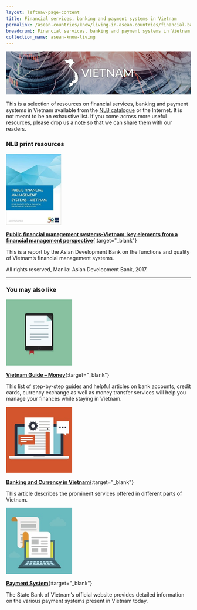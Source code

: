 ```yaml
---
layout: leftnav-page-content
title: Financial services, banking and payment systems in Vietnam
permalink: /asean-countries/know/living-in-asean-countries/financial-banking-payment-in-vietnam/
breadcrumb: Financial services, banking and payment systems in Vietnam
collection_name: asean-know-living
---
```


<img src="/images/asean-living/ASEAN-Vietnam-Banking.jpg" alt="Vietnam banking banner" style="width:800px;" />

This is a selection of resources on financial services, banking and payment systems in Vietnam available from the [NLB catalogue](http://catalogue.nlb.gov.sg/) or the Internet.  It is not meant to be an exhaustive list. If you come across more useful resources, please drop us a [note](http://www.eyeonasia.sg/contact/) so that we can share them with our readers.

### **NLB print resources**

<img src="/images/book-covers/Public-financial-management-systems-Vietnam.jpg" style="width:150px;" />

[**Public financial management systems-Vietnam: key elements from a financial management perspective**](http://eservice.nlb.gov.sg/item_holding.aspx?bid=202985908){:target="_blank"}

This is a report by the Asian Development Bank on the functions and quality of Vietnam’s financial management systems.

All rights reserved, Manila: Asian Development Bank, 2017.

---

### **You may also like**

<img src="/images/resources/Article 2.jpg" style="width:180px;" />

[**Vietnam Guide – Money**](https://www.justlanded.com/english/Vietnam/Money){:target="_blank"}

This list of step-by-step guides and helpful articles on bank accounts, credit cards, currency exchange as well as money transfer services will help you manage your finances while staying in Vietnam.

<img src="/images/resources/Article 4.jpg" style="width:180px;" />

[**Banking and Currency in Vietnam**](http://www.saigontoursvietnam.com/Guide/Saigon-Travel-Guide/banking-and-currency-in-vietnam/){:target="_blank"}

This article describes the prominent services offered in different parts of Vietnam.

<img src="/images/resources/Article 1.jpg" style="width:180px;" />

[**Payment System**](https://www.sbv.gov.vn/webcenter/portal/en/home/sbv/paytreasury/paysystem?_afrLoop=442893587637000#%40%3F_afrLoop%3D442893587637000%26centerWidth%3D80%2525%26leftWidth%3D20%2525%26rightWidth%3D0%2525%26showFooter%3Dfalse%26showHeader%3Dfalse%26_adf.ctrl-state%3Dvjrp2r6q_4){:target="_blank"}

The State Bank of Vietnam’s official website provides detailed information on the various payment systems present in Vietnam today.